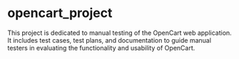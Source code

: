 # opencart_project

This project is dedicated to manual testing of the OpenCart web application. It includes test cases, test plans, and documentation to guide manual testers in evaluating the functionality and usability of OpenCart.
